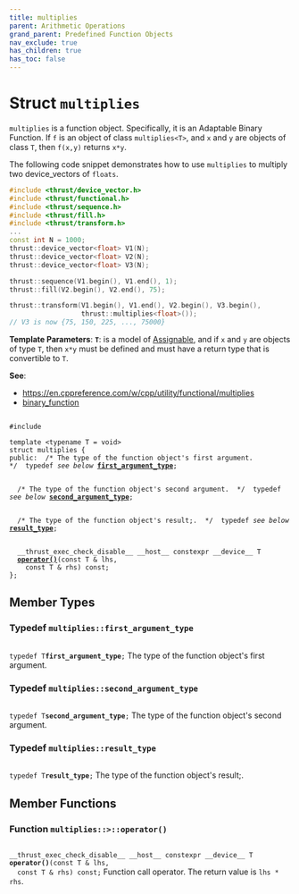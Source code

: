 ```yaml
---
title: multiplies
parent: Arithmetic Operations
grand_parent: Predefined Function Objects
nav_exclude: true
has_children: true
has_toc: false
---
```


# Struct `multiplies`

<code>multiplies</code> is a function object. Specifically, it is an Adaptable Binary Function. If <code>f</code> is an object of class <code>multiplies&lt;T&gt;</code>, and <code>x</code> and <code>y</code> are objects of class <code>T</code>, then <code>f(x,y)</code> returns <code>x&#42;y</code>.


The following code snippet demonstrates how to use <code>multiplies</code> to multiply two device_vectors of <code>floats</code>.



```cpp
#include <thrust/device_vector.h>
#include <thrust/functional.h>
#include <thrust/sequence.h>
#include <thrust/fill.h>
#include <thrust/transform.h>
...
const int N = 1000;
thrust::device_vector<float> V1(N);
thrust::device_vector<float> V2(N);
thrust::device_vector<float> V3(N);

thrust::sequence(V1.begin(), V1.end(), 1);
thrust::fill(V2.begin(), V2.end(), 75);

thrust::transform(V1.begin(), V1.end(), V2.begin(), V3.begin(),
                  thrust::multiplies<float>());
// V3 is now {75, 150, 225, ..., 75000}
```

**Template Parameters**:
**`T`**: is a model of <a href="https://en.cppreference.com/w/cpp/named_req/CopyAssignable">Assignable</a>, and if <code>x</code> and <code>y</code> are objects of type <code>T</code>, then <code>x&#42;y</code> must be defined and must have a return type that is convertible to <code>T</code>.

**See**:
* <a href="https://en.cppreference.com/w/cpp/utility/functional/multiplies">https://en.cppreference.com/w/cpp/utility/functional/multiplies</a>
* <a href="/thrust/api/classes/structbinary__function.html">binary_function</a>

<code class="doxybook">
<span>#include <thrust/functional.h></span><br>
<span>template &lt;typename T = void&gt;</span>
<span>struct multiplies {</span>
<span>public:</span><span class="doxybook-comment">&nbsp;&nbsp;/* The type of the function object's first argument.  */</span><span>&nbsp;&nbsp;typedef <i>see below</i> <b><a href="/thrust/api/classes/structmultiplies.html#typedef-first_argument_type">first&#95;argument&#95;type</a></b>;</span>
<br>
<span class="doxybook-comment">&nbsp;&nbsp;/* The type of the function object's second argument.  */</span><span>&nbsp;&nbsp;typedef <i>see below</i> <b><a href="/thrust/api/classes/structmultiplies.html#typedef-second_argument_type">second&#95;argument&#95;type</a></b>;</span>
<br>
<span class="doxybook-comment">&nbsp;&nbsp;/* The type of the function object's result;.  */</span><span>&nbsp;&nbsp;typedef <i>see below</i> <b><a href="/thrust/api/classes/structmultiplies.html#typedef-result_type">result&#95;type</a></b>;</span>
<br>
<span>&nbsp;&nbsp;__thrust_exec_check_disable__ __host__ constexpr __device__ T </span><span>&nbsp;&nbsp;<b><a href="/thrust/api/classes/structmultiplies.html#function-operator()">operator()</a></b>(const T & lhs,</span>
<span>&nbsp;&nbsp;&nbsp;&nbsp;const T & rhs) const;</span>
<span>};</span>
</code>

## Member Types

<h3 id="typedef-first_argument_type">
Typedef <code>multiplies::first&#95;argument&#95;type</code>
</h3>

<code class="doxybook">
<span>typedef T<b>first_argument_type</b>;</span></code>
The type of the function object's first argument. 

<h3 id="typedef-second_argument_type">
Typedef <code>multiplies::second&#95;argument&#95;type</code>
</h3>

<code class="doxybook">
<span>typedef T<b>second_argument_type</b>;</span></code>
The type of the function object's second argument. 

<h3 id="typedef-result_type">
Typedef <code>multiplies::result&#95;type</code>
</h3>

<code class="doxybook">
<span>typedef T<b>result_type</b>;</span></code>
The type of the function object's result;. 


## Member Functions

<h3 id="function-operator()">
Function <code>multiplies::&gt;::operator()</code>
</h3>

<code class="doxybook">
<span>__thrust_exec_check_disable__ __host__ constexpr __device__ T </span><span><b>operator()</b>(const T & lhs,</span>
<span>&nbsp;&nbsp;const T & rhs) const;</span></code>
Function call operator. The return value is <code>lhs &#42; rhs</code>. 


